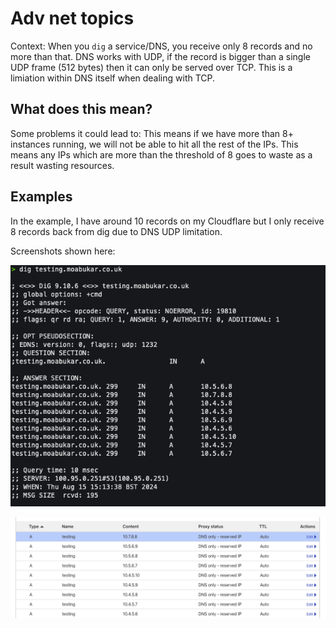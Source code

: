 # Adv net topics

Context: When you `dig` a service/DNS, you receive only 8 records and no more than that. DNS works with UDP, if the record is bigger than a single UDP frame (512 bytes) then it can only be served over TCP. This is a limiation within DNS itself when dealing with TCP.

## What does this mean?

Some problems it could lead to: This means if we have more than 8+ instances running, we will not be able to hit all the rest of the IPs. This means any IPs which are more than the threshold of 8 goes to waste as a result wasting resources.


## Examples

In the example, I have around 10 records on my Cloudflare but I only receive 8 records back from dig due to DNS UDP limitation. 

Screenshots shown here:

![Dig output](dig.png)

![Cloudflare records](cloudflare-records.png)
